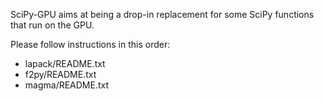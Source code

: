 SciPy-GPU aims at being a drop-in replacement for some SciPy functions that run on the GPU.

Please follow instructions in this order:
- lapack/README.txt
- f2py/README.txt
- magma/README.txt
